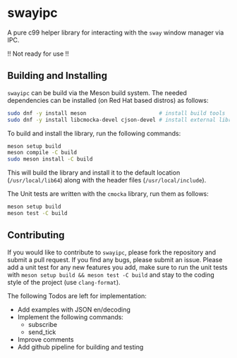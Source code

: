 # swayipc

A pure c99 helper library for interacting with the `sway` window manager via
IPC.

!! Not ready for use !!

## Building and Installing

`swayipc` can be build via the Meson build system. The needed dependencies can
be installed (on Red Hat based distros) as follows:

```bash
sudo dnf -y install meson                       # install build tools
sudo dnf -y install libcmocka-devel cjson-devel # install external libraries
```

To build and install the library, run the following commands:

```bash
meson setup build
meson compile -C build
sudo meson install -C build
```

This will build the library and install it to the default location
(`/usr/local/lib64`) along with the header files (`/usr/local/include`).

The Unit tests are written with the `cmocka` library, run them as follows:

```bash
meson setup build
meson test -C build
```

## Contributing

If you would like to contribute to `swayipc`, please fork the repository and
submit a pull request. If you find any bugs, please submit an issue. Please
add a unit test for any new features you add, make sure to run the unit tests
with `meson setup build && meson test -C build` and stay to the coding style of
the project (use `clang-format`).

The following Todos are left for implementation:

- Add examples with JSON en/decoding
- Implement the following commands:
    - subscribe
    - send_tick
- Improve comments
- Add github pipeline for building and testing
